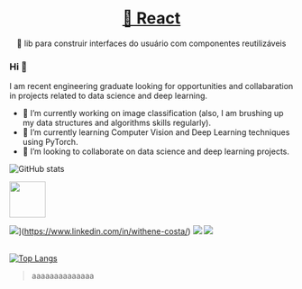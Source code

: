 <h1 align="center">
    <a href="https://pt-br.reactjs.org/">🔗 React</a>
</h1>
<p align="center">🚀 lib para construir interfaces do usuário com componentes reutilizáveis</p>



### Hi 👋
I am recent engineering graduate looking for opportunities and collabaration in projects related to data science and deep learning.
- 🔭 I’m currently working on image classification (also, I am brushing up my data structures and algorithms skills regularly).
- 🌱 I’m currently learning Computer Vision and Deep Learning techniques using PyTorch.
- 🤝 I’m looking to collaborate on data science and deep learning projects. 

![GitHub stats](https://github-readme-stats.vercel.app/api?username=Withene&show_icons=true) 

<img src="https://www.shareicon.net/data/512x512/2015/09/11/99371_javascript_512x512.png" width="64" height="64">

<img src="https://img.shields.io/badge/linkedin-%230077B5.svg?&style=for-the-badge&logo=linkedin&logoColor=white"/>](https://www.linkedin.com/in/withene-costa/) 
[<img src = "https://img.shields.io/badge/instagram-%23E4405F.svg?&style=for-the-badge&logo=instagram&logoColor=white">](https://www.instagram.com/Withene/) [<img src = "https://img.shields.io/badge/facebook-%231877F2.svg?&style=for-the-badge&logo=facebook&logoColor=white">](https://www.facebook.com/USERNAME)


<br>[![Top Langs](https://github-readme-stats.vercel.app/api/top-langs/?username=Withene)](https://github.com/anuraghazra/github-readme-stats)
<blockquote> aaaaaaaaaaaaaa<blockquote>
